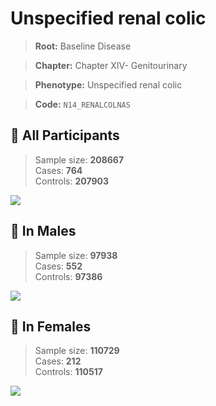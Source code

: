 # Unspecified renal colic

> **Root:** Baseline Disease  

> **Chapter:** Chapter XIV- Genitourinary  

> **Phenotype:** Unspecified renal colic  

> **Code:** `N14_RENALCOLNAS`

## 🧪 All Participants  
> Sample size: **208667**  
> Cases: **764**  
> Controls: **207903**
<img src="/Disease/Figures/ALL/Baseline/N14_RENALCOLNAS.png"/>
<CsvTable src="/Disease/Data/ALL/Baseline/LG_N14_RENALCOLNAS.csv" label="🔍 View full results" />

## 👨 In Males  
> Sample size: **97938**  
> Cases: **552**  
> Controls: **97386**
<img src="/Disease/Figures/Male/Baseline/N14_RENALCOLNAS.png"/>
<CsvTable src="/Disease/Data/Male/Baseline/LG_N14_RENALCOLNAS.csv" label="🔍 View full results" />

## 👩 In Females  
> Sample size: **110729**  
> Cases: **212**  
> Controls: **110517**
<img src="/Disease/Figures/Female/Baseline/N14_RENALCOLNAS.png"/>
<CsvTable src="/Disease/Data/Female/Baseline/LG_N14_RENALCOLNAS.csv" label="🔍 View full results" />
